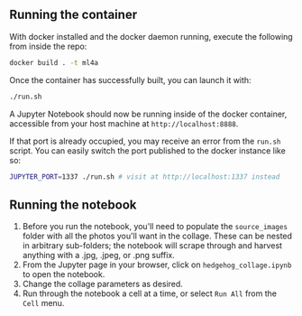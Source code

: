 ## Running the container

With docker installed and the docker daemon running, execute the following from inside the repo:

```bash
docker build . -t ml4a
```

Once the container has successfully built, you can launch it with:

```bash
./run.sh
```

A Jupyter Notebook should now be running inside of the docker container, accessible from your host machine at `http://localhost:8888`.

If that port is already occupied, you may receive an error from the `run.sh` script. You can easily switch the port published to the docker instance like so:

```bash
JUPYTER_PORT=1337 ./run.sh # visit at http://localhost:1337 instead
```

## Running the notebook

1. Before you run the notebook, you'll need to populate the `source_images` folder with all the photos you'll want in the collage. These can be nested in arbitrary sub-folders; the notebook will scrape through and harvest anything with a .jpg, .jpeg, or .png suffix.
2. From the Jupyter page in your browser, click on `hedgehog_collage.ipynb` to open the notebook.
3. Change the collage parameters as desired.
4. Run through the notebook a cell at a time, or select `Run All` from the `Cell` menu.

